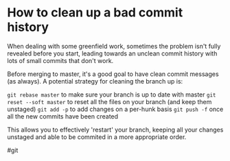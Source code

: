 # How to clean up a bad commit history

When dealing with some greenfield work, sometimes the problem isn't fully revealed before you start, leading towards an unclean commit history with lots of small commits that don't work.

Before merging to master, it's a good goal to have clean commit messages (as always). A potential strategy for cleaning the branch up is:

`git rebase master` to make sure your branch is up to date with master
`git reset --soft master` to reset all the files on your branch (and keep them unstaged)
`git add -p` to add changes on a per-hunk basis
`git push -f` once all the new commits have been created

This allows you to effectively 'restart' your branch, keeping all your changes unstaged and able to be commited in a more appropriate  order.

#git